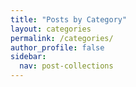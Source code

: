 ```yaml
---
title: "Posts by Category"
layout: categories
permalink: /categories/
author_profile: false
sidebar:
  nav: post-collections
---
```

